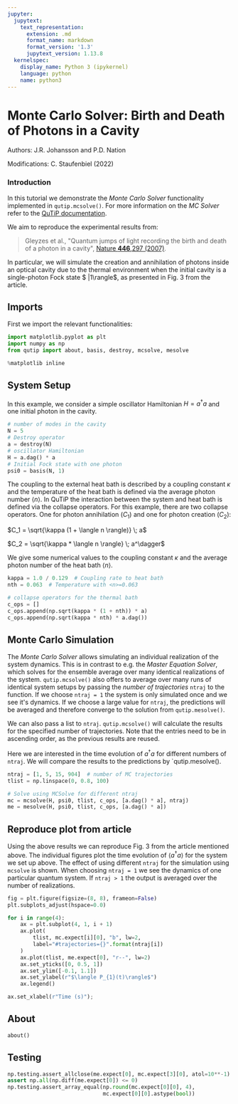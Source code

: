 ```yaml
---
jupyter:
  jupytext:
    text_representation:
      extension: .md
      format_name: markdown
      format_version: '1.3'
      jupytext_version: 1.13.8
  kernelspec:
    display_name: Python 3 (ipykernel)
    language: python
    name: python3
---
```


# Monte Carlo Solver: Birth and Death of Photons in a Cavity

<!-- #region -->
Authors: J.R. Johansson and P.D. Nation

Modifications: C. Staufenbiel (2022)

### Introduction

In this tutorial we demonstrate the *Monte Carlo Solver* functionality implemented in `qutip.mcsolve()`. For more information on the *MC Solver* refer to the [QuTiP documentation](https://qutip.org/docs/latest/guide/dynamics/dynamics-monte.html). 

We aim to reproduce the experimental results from:



>  Gleyzes et al., "Quantum jumps of light recording the birth and death of a photon in a cavity", [Nature **446**,297 (2007)](http://dx.doi.org/10.1038/nature05589).


In particular, we will simulate the creation and annihilation of photons inside an optical cavity due to the thermal environment when the initial cavity is a single-photon Fock state $ |1\rangle$, as presented in Fig. 3 from the article.

## Imports
First we import the relevant functionalities:
<!-- #endregion -->

```python
import matplotlib.pyplot as plt
import numpy as np
from qutip import about, basis, destroy, mcsolve, mesolve

%matplotlib inline
```

## System Setup
In this example, we consider a simple oscillator Hamiltonian $H = a^\dagger a$ and one initial photon in the cavity.

```python
# number of modes in the cavity
N = 5
# Destroy operator
a = destroy(N)
# oscillator Hamiltonian
H = a.dag() * a
# Initial Fock state with one photon
psi0 = basis(N, 1)
```

The coupling to the external heat bath is described by a coupling constant $\kappa$ and the temperature of the heat bath is defined via the average photon number $\langle n \rangle$. In QuTiP the interaction between the system and heat bath is defined via the collapse operators. For this example, there are two collapse operators. One for photon annihilation ($C_1$) and one for photon creation ($C_2$): 

$C_1 = \sqrt{\kappa (1 + \langle n \rangle)} \; a$

$C_2 = \sqrt{\kappa * \langle n \rangle} \; a^\dagger$

We give some numerical values to the coupling constant $\kappa$ and the average photon number of the heat bath $\langle n \rangle$.

```python
kappa = 1.0 / 0.129  # Coupling rate to heat bath
nth = 0.063  # Temperature with <n>=0.063

# collapse operators for the thermal bath
c_ops = []
c_ops.append(np.sqrt(kappa * (1 + nth)) * a)
c_ops.append(np.sqrt(kappa * nth) * a.dag())
```

## Monte Carlo Simulation
The *Monte Carlo Solver* allows simulating an individual realization of the system dynamics. This is in contrast to e.g. the *Master Equation Solver*, which solves for the ensemble average over many identical realizations of the system. `qutip.mcsolve()` also offers to average over many runs of identical system setups by passing the *number of trajectories* `ntraj` to the function. If we choose `ntraj = 1` the system is only simulated once and we see it's dynamics. If we choose a large value for `ntraj`, the predictions will be averaged and therefore converge to the solution from `qutip.mesolve()`. 

We can also pass a list to `ntraj`. `qutip.mcsolve()` will calculate the results for the specified number of trajectories. Note that the entries need to be in ascending order, as the previous results are reused.

Here we are interested in the time evolution of $a^\dagger a$ for different numbers of `ntraj`. We will compare the results to the predictions by `qutip.mesolve().

```python
ntraj = [1, 5, 15, 904]  # number of MC trajectories
tlist = np.linspace(0, 0.8, 100)

# Solve using MCSolve for different ntraj
mc = mcsolve(H, psi0, tlist, c_ops, [a.dag() * a], ntraj)
me = mesolve(H, psi0, tlist, c_ops, [a.dag() * a])
```

## Reproduce plot from article
Using the above results we can reproduce Fig. 3 from the article mentioned above. The individual figures plot the time evolution of $\langle a^\dagger a \rangle$ for the system we set up above. The effect of using different `ntraj` for the simulation using `mcsolve` is shown. When choosing `ntraj = 1` we see the dynamics of one particular quantum system. If `ntraj > 1` the output is averaged over the number of realizations. 

```python
fig = plt.figure(figsize=(8, 8), frameon=False)
plt.subplots_adjust(hspace=0.0)

for i in range(4):
    ax = plt.subplot(4, 1, i + 1)
    ax.plot(
        tlist, mc.expect[i][0], "b", lw=2,
        label="#trajectories={}".format(ntraj[i])
    )
    ax.plot(tlist, me.expect[0], "r--", lw=2)
    ax.set_yticks([0, 0.5, 1])
    ax.set_ylim([-0.1, 1.1])
    ax.set_ylabel(r"$\langle P_{1}(t)\rangle$")
    ax.legend()

ax.set_xlabel(r"Time (s)");
```

## About

```python
about()
```

## Testing

```python
np.testing.assert_allclose(me.expect[0], mc.expect[3][0], atol=10**-1)
assert np.all(np.diff(me.expect[0]) <= 0)
np.testing.assert_array_equal(np.round(mc.expect[0][0], 4),
                              mc.expect[0][0].astype(bool))
```
